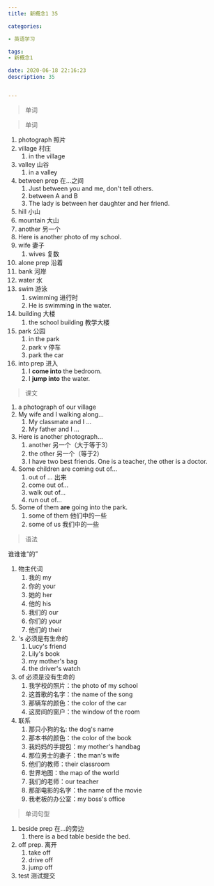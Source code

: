```yaml
---
title: 新概念1 35

categories: 

- 英语学习

tags: 
- 新概念1

date: 2020-06-18 22:16:23
description: 35


---
```


>单词

<!-- more -->

> 单词

1. photograph 照片
2. village 村庄
   1. in the village
3. valley 山谷
   1. in a valley
4. between prep 在...之间
   1. Just between you and me, don't tell others.
   2. between A and B
   3. The lady is between her daughter and her friend.
5. hill 小山
6. mountain 大山
7. another 另一个
8. Here is another photo of my school.
9. wife 妻子
   1. wives 复数
10. alone prep  沿着
11. bank 河岸
12. water 水
13. swim 游泳
    1. swimming 进行时
    2. He is swimming in the water.
14. building 大楼
    1. the school building 教学大楼
15. park 公园
    1. in the park
    2. park  v  停车
    3. park the car
16. into prep 进入
    1. I **come into** the bedroom.
    2. I **jump into** the water.

> 课文

1. a photograph of our village
2. My wife and I walking along...
   1. My classmate and I ...
   2. My father and I ...
3. Here is another photograph...
   1. another 另一个（大于等于3）
   2. the other 另一个（等于2）
   3. I have two best friends. One is a teacher, the other is a doctor.
4. Some children are coming out of...
   1. out of ... 出来
   2. come out of...
   3. walk out of...
   4. run out of...
5. Some of them **are** going into the park.
   1. some of them 他们中的一些
   2. some of us 我们中的一些

> 语法

谁谁谁“的”

1. 物主代词
   1. 我的 my
   2. 你的 your
   3. 她的 her
   4. 他的 his
   5. 我们的 our
   6. 你们的 your
   7. 他们的 their
2. 's  必须是有生命的
   1. Lucy's friend
   2. Lily's book
   3. my mother's bag
   4. the driver's watch
3. of   必须是没有生命的
   1. 我学校的照片：the photo of my school
   2. 这首歌的名字：the name of the song
   3. 那辆车的颜色：the color of the car
   4. 这房间的窗户：the window of the room
4. 联系
   1. 那只小狗的名: the dog's name
   2. 那本书的颜色：the color of the book
   3. 我妈妈的手提包：my mother's handbag
   4. 那位男士的妻子：the man's wife
   5. 他们的教师：their classroom
   6. 世界地图：the map of the world
   7. 我们的老师：our teacher
   8. 那部电影的名字：the name of the movie
   9. 我老板的办公室：my boss's office

> 单词句型

1. beside prep 在...的旁边
   1. there is a bed table beside the bed.
2. off prep. 离开
   1. take off
   2. drive off 
   3. jump off 
3. test 测试提交
